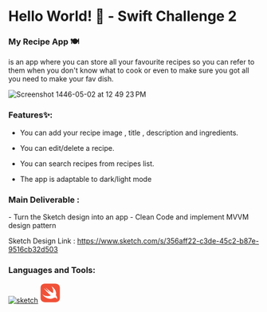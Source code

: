 <h1>Hello World! 🐥 - Swift Challenge 2</h1>

<h3>My Recipe App 🍽️</h3>

is an app where you can store all your favourite recipes so you can refer to them when you don't know what to cook or even to make sure you got all you need to make your fav dish. 

<img width="517" alt="Screenshot 1446-05-02 at 12 49 23 PM" src="https://github.com/user-attachments/assets/c8389b5f-6813-4020-82ef-56e60ec2733f">



<h3>Features✨:</h3>

- You can add your recipe image , title , description and ingredients. 

- You can edit/delete a recipe.

- You can search recipes from recipes list.

- The app is adaptable to dark/light mode

<h3> Main Deliverable : </h3>
- Turn the Sketch design into an app
- Clean Code and implement MVVM design pattern 

Sketch Design Link : https://www.sketch.com/s/356aff22-c3de-45c2-b87e-9516cb32d503 

<h3 align="left">Languages and Tools:</h3>
<p align="left"> <a href="https://www.sketch.com/" target="_blank" rel="noreferrer">  <img src="https://www.vectorlogo.zone/logos/sketchapp/sketchapp-icon.svg" alt="sketch" width="40" height="40"/></a>     <a href="https://developer.apple.com/swift/" target="_blank" rel="noreferrer"><img src="https://raw.githubusercontent.com/devicons/devicon/master/icons/swift/swift-original.svg" alt="swift" width="40" height="40"/></a></p>
